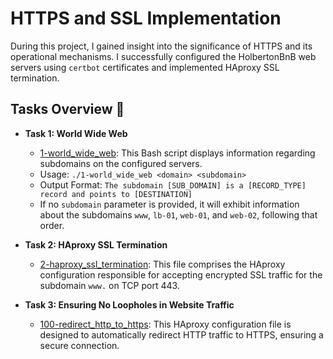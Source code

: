# HTTPS and SSL Implementation

During this project, I gained insight into the significance of HTTPS and its operational mechanisms. I successfully configured the HolbertonBnB web servers using `certbot` certificates and implemented HAproxy SSL termination.

## Tasks Overview :page_with_curl:

* **Task 1: World Wide Web**
  * [1-world_wide_web](./0-world_wide_web): This Bash script displays information regarding subdomains on the configured servers.
  * Usage: `./1-world_wide_web <domain> <subdomain>`
  * Output Format: `The subdomain [SUB_DOMAIN] is a [RECORD_TYPE] record and points to [DESTINATION]`
  * If no `subdomain` parameter is provided, it will exhibit information about the subdomains `www`, `lb-01`, `web-01`, and `web-02`, following that order.

* **Task 2: HAproxy SSL Termination**
  * [2-haproxy_ssl_termination](./2-haproxy_ssl_termination): This file comprises the HAproxy configuration responsible for accepting encrypted SSL traffic for the subdomain `www.` on TCP port 443.

* **Task 3: Ensuring No Loopholes in Website Traffic**
  * [100-redirect_http_to_https](./100-redirect_http_to_https): This HAproxy configuration file is designed to automatically redirect HTTP traffic to HTTPS, ensuring a secure connection.
